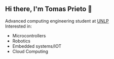 ## Hi there, I'm Tomas Prieto 👋

Advanced computing engineering student at [UNLP](https://www.unlp.edu.ar/)  
Interested in:
- Microcontrollers
- Robotics
- Embedded systems/IOT
- Cloud Computing



<!--
**TotoPrieto/TotoPrieto** is a ✨ _special_ ✨ repository because its `README.md` (this file) appears on your GitHub profile.

Here are some ideas to get you started:

- 🔭 I’m currently working on ...
- 🌱 I’m currently learning ...
- 👯 I’m looking to collaborate on ...
- 🤔 I’m looking for help with ...
- 💬 Ask me about ...
- 📫 How to reach me: ...
- 😄 Pronouns: ...
- ⚡ Fun fact: ...
-->
